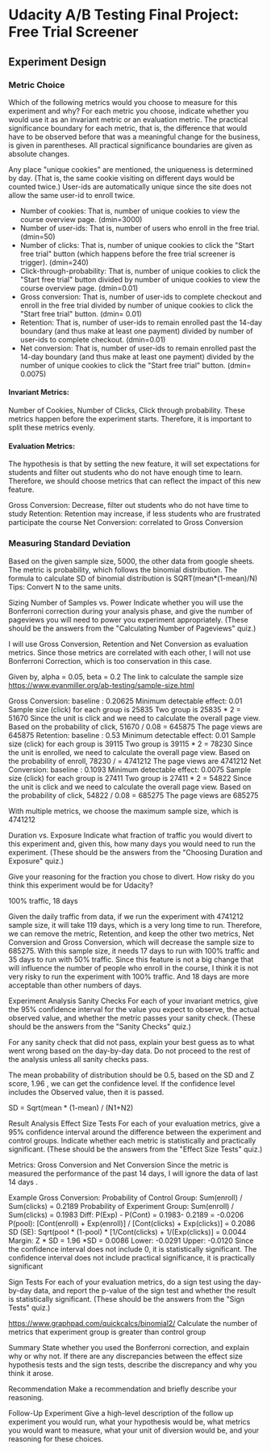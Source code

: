 # Udacity A/B Testing Final Project: Free Trial Screener

## Experiment Design
### Metric Choice
Which of the following metrics would you choose to measure for this experiment and why? For each metric you choose, indicate whether you would use it as an invariant metric or an evaluation metric. The practical significance boundary for each metric, that is, the difference that would have to be observed before that was a meaningful change for the business, is given in parentheses. All practical significance boundaries are given as absolute changes.


Any place "unique cookies" are mentioned, the uniqueness is determined by day. (That is, the same cookie visiting on different days would be counted twice.) User-ids are automatically unique since the site does not allow the same user-id to enroll twice.


- Number of cookies: That is, number of unique cookies to view the course overview page. (dmin=3000)
- Number of user-ids: That is, number of users who enroll in the free trial. (dmin=50)
- Number of clicks: That is, number of unique cookies to click the "Start free trial" button (which happens before the free trial screener is trigger). (dmin=240)
- Click-through-probability: That is, number of unique cookies to click the "Start free trial" button divided by number of unique cookies to view the course overview page. (dmin=0.01)
- Gross conversion: That is, number of user-ids to complete checkout and enroll in the free trial divided by number of unique cookies to click the "Start free trial" button. (dmin= 0.01)
- Retention: That is, number of user-ids to remain enrolled past the 14-day boundary (and thus make at least one payment) divided by number of user-ids to complete checkout. (dmin=0.01)
- Net conversion: That is, number of user-ids to remain enrolled past the 14-day boundary (and thus make at least one payment) divided by the number of unique cookies to click the "Start free trial" button. (dmin= 0.0075)

#### Invariant Metrics: 
Number of Cookies, Number of Clicks, Click through probability. 
These metrics happen before the experiment starts. Therefore, it is important to split these metrics evenly. 
#### Evaluation Metrics: 
The hypothesis is that by setting the new feature, it will set expectations for students and filter out students who do not have enough time to learn. Therefore, we should choose metrics that can reflect the impact of this new feature. 

Gross Conversion: Decrease, filter out students who do not have time to study
Retention: Retention may increase, if less students who are frustrated participate the course
Net Conversion: correlated to Gross Conversion




### Measuring Standard Deviation

Based on the given sample size, 5000, the other data from google sheets. 
The metric is probability, which follows the binomial distribution. 
The formula to calculate SD of binomial distribution is SQRT(mean*(1-mean)/N)
Tips: Convert N to the same units. 


Sizing
Number of Samples vs. Power
Indicate whether you will use the Bonferroni correction during your analysis phase, and give the number of pageviews you will need to power you experiment appropriately. (These should be the answers from the "Calculating Number of Pageviews" quiz.)

I will use Gross Conversion, Retention and Net Conversion as evaluation metrics. Since those metrics are correlated with each other, I will not use Bonferroni Correction, which is too conservation in this case.

Given by, alpha = 0.05, beta = 0.2 
The link to calculate the sample size
https://www.evanmiller.org/ab-testing/sample-size.html

Gross Conversion:
baseline : 0.20625
Minimum detectable effect: 0.01 
Sample size (click) for each group is 25835
Two group is 25835 * 2 = 51670
Since the unit is click and we need to calculate the overall page view. Based on the probability of click, 51670 / 0.08 = 645875
The page views are 645875
Retention:
baseline : 0.53
Minimum detectable effect: 0.01 
Sample size (click) for each group is 39115
Two group is 39115 * 2 = 78230
Since the unit is enrolled, we need to calculate the overall page view. Based on the probability of enroll, 78230 /  = 4741212
The page views are 4741212
Net Conversion:
baseline : 0.1093
Minimum detectable effect: 0.0075 
Sample size (click) for each group is 27411
Two group is 27411 * 2 = 54822
Since the unit is click and we need to calculate the overall page view. Based on the probability of click, 54822 / 0.08 = 685275
The page views are 685275

With multiple metrics, we choose the maximum sample size, which is 4741212

Duration vs. Exposure
Indicate what fraction of traffic you would divert to this experiment and, given this, how many days you would need to run the experiment. (These should be the answers from the "Choosing Duration and Exposure" quiz.)

Give your reasoning for the fraction you chose to divert. How risky do you think this experiment would be for Udacity?

100% traffic, 18 days

Given the daily traffic from data, if we run the experiment with 4741212 sample size, it will take 119 days, which is a very long time to run. Therefore, we can remove the metric, Retention, and keep the other two metrics, Net Conversion and Gross Conversion, which will decrease the sample size to 685275. With this sample size, it needs 17 days to run with 100% traffic and 35 days to run with 50% traffic. Since this feature is not a big change that will influence the number of people who enroll in the course, I think it is not very risky to run the experiment with 100% traffic. And 18 days are more acceptable than other numbers of days.

Experiment Analysis
Sanity Checks
For each of your invariant metrics, give the 95% confidence interval for the value you expect to observe, the actual observed value, and whether the metric passes your sanity check. (These should be the answers from the "Sanity Checks" quiz.)

For any sanity check that did not pass, explain your best guess as to what went wrong based on the day-by-day data. Do not proceed to the rest of the analysis unless all sanity checks pass.

The mean probability of distribution should be 0.5, based on the SD and Z score, 1.96 , we can get the confidence level. If the confidence level includes the Observed value, then it is passed.

SD = Sqrt(mean * (1-mean) / (N1+N2)





Result Analysis
Effect Size Tests
For each of your evaluation metrics, give a 95% confidence interval around the difference between the experiment and control groups. Indicate whether each metric is statistically and practically significant. (These should be the answers from the "Effect Size Tests" quiz.)

Metrics: Gross Conversion and Net Conversion
Since the metric is measured the performance of the past 14 days, I will ignore the data of last 14 days .

Example Gross Conversion:
Probability of Control Group: Sum(enroll) / Sum(clicks) = 0.2189
Probability of Experiment Group: Sum(enroll) / Sum(clicks) = 0.1983
Diff: P(Exp) - P(Cont) = 0.1983- 0.2189 = -0.0206
P(pool): [Cont(enroll) + Exp(enroll)] / [Cont(clicks) + Exp(clicks)] = 0.2086
SD (SE): Sqrt(pool * (1-pool) * [1/Cont(clicks) + 1/(Exp(clicks)] = 0.0044
Margin: Z * SD = 1.96 *SD =  0.0086
Lower: -0.0291
Upper: -0.0120
Since the confidence interval does not include 0, it is statistically significant.
The confidence interval does not include practical significance, it is practically significant




Sign Tests
For each of your evaluation metrics, do a sign test using the day-by-day data, and report the p-value of the sign test and whether the result is statistically significant. (These should be the answers from the "Sign Tests" quiz.)

https://www.graphpad.com/quickcalcs/binomial2/
Calculate the number of metrics that experiment group is greater than control group



Summary
State whether you used the Bonferroni correction, and explain why or why not. If there are any discrepancies between the effect size hypothesis tests and the sign tests, describe the discrepancy and why you think it arose.

Recommendation
Make a recommendation and briefly describe your reasoning.

Follow-Up Experiment
Give a high-level description of the follow up experiment you would run, what your hypothesis would be, what metrics you would want to measure, what your unit of diversion would be, and your reasoning for these choices.

